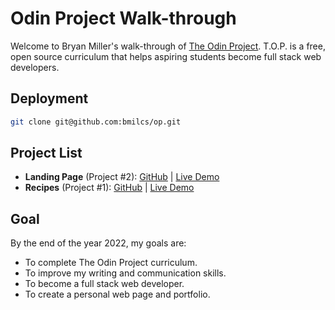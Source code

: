# Odin Project Walk-through

Welcome to Bryan Miller's walk-through of [The Odin Project](https://www.theodinproject.com). T.O.P. is a free, open source curriculum that helps aspiring students become full stack web developers.

## Deployment

```sh
git clone git@github.com:bmilcs/op.git
```

## Project List

- **Landing Page** (Project #2): [GitHub](https://github.com/bmilcs/odin-landing-page) | [Live Demo](https://bmilcs.github.io/odin-landing-page/)
- **Recipes** (Project #1): [GitHub](https://github.com/bmilcs/odin-recipes) | [Live Demo](https://bmilcs.github.io/odin-recipes/)

## Goal

By the end of the year 2022, my goals are:

- To complete The Odin Project curriculum.
- To improve my writing and communication skills.
- To become a full stack web developer.
- To create a personal web page and portfolio.

